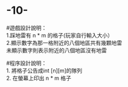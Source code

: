 # -10-
#遊戲設計說明：<br>
        1.踩地雷有 n * m 的格子(玩家自行輸入大小）<br>
        2.顯示數字為那一格附近的八個地區共有幾顆地雷<br>
          未顯示數字則表示附近的八個地區沒有地雷
          
#程序設計說明：<br>
        1. 將格子公告成int [n][m]的隊列<br>
        2. 在螢幕上印出 n * m 格子<br>
        
